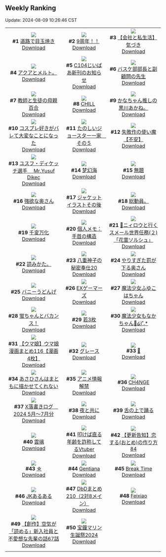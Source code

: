 ## Weekly Ranking
Update: 2024-08-09 10:26:46 CST

|      |      |      |
| :----: | :----: | :----: |
| ![](https://i.pixiv.re/c/240x480/img-master/img/2024/08/02/07/30/01/121098990_p0_master1200.jpg)<br>**#1** [道路で目玉焼き](https://www.pixiv.net/artworks/121098990)<br>[Download](https://i.pixiv.re/img-original/img/2024/08/02/07/30/01/121098990_p0.jpg) | ![](https://i.pixiv.re/c/240x480/img-master/img/2024/08/02/00/00/22/121091331_p0_master1200.jpg)<br>**#2** [9周年！！](https://www.pixiv.net/artworks/121091331)<br>[Download](https://i.pixiv.re/img-original/img/2024/08/02/00/00/22/121091331_p0.jpg) | ![](https://i.pixiv.re/c/240x480/img-master/img/2024/08/02/12/00/08/121103000_p0_master1200.jpg)<br>**#3** [【会社と私生活】気づき](https://www.pixiv.net/artworks/121103000)<br>[Download](https://i.pixiv.re/img-original/img/2024/08/02/12/00/08/121103000_p0.jpg) |
| ![](https://i.pixiv.re/c/240x480/img-master/img/2024/08/02/16/08/49/121107272_p0_master1200.jpg)<br>**#4** [アクアとメルト。](https://www.pixiv.net/artworks/121107272)<br>[Download](https://i.pixiv.re/img-original/img/2024/08/02/16/08/49/121107272_p0.jpg) | ![](https://i.pixiv.re/c/240x480/img-master/img/2024/08/03/03/14/07/121127377_p0_master1200.jpg)<br>**#5** [C104じいばあ新刊のお知らせ](https://www.pixiv.net/artworks/121127377)<br>[Download](https://i.pixiv.re/img-original/img/2024/08/03/03/14/07/121127377_p0.jpg) | ![](https://i.pixiv.re/c/240x480/img-master/img/2024/08/01/19/12/00/121081633_p0_master1200.jpg)<br>**#6** [バスケ部部長と副顧問の先生](https://www.pixiv.net/artworks/121081633)<br>[Download](https://i.pixiv.re/img-original/img/2024/08/01/19/12/00/121081633_p0.jpg) |
| ![](https://i.pixiv.re/c/240x480/img-master/img/2024/08/02/20/57/54/121115348_p0_master1200.jpg)<br>**#7** [教師と生徒の母親百合](https://www.pixiv.net/artworks/121115348)<br>[Download](https://i.pixiv.re/img-original/img/2024/08/02/20/57/54/121115348_p0.jpg) | ![](https://i.pixiv.re/c/240x480/img-master/img/2024/08/03/00/00/32/121122327_p0_master1200.jpg)<br>**#8** [CHILL](https://www.pixiv.net/artworks/121122327)<br>[Download](https://i.pixiv.re/img-original/img/2024/08/03/00/00/32/121122327_p0.jpg) | ![](https://i.pixiv.re/c/240x480/img-master/img/2024/08/02/15/51/39/121106933_p0_master1200.jpg)<br>**#9** [かなちゃん推しの黒川あかね。](https://www.pixiv.net/artworks/121106933)<br>[Download](https://i.pixiv.re/img-original/img/2024/08/02/15/51/39/121106933_p0.jpg) |
| ![](https://i.pixiv.re/c/240x480/img-master/img/2024/08/02/15/52/14/121106940_p0_master1200.jpg)<br>**#10** [コスプレ好きがバレて大変なことになった](https://www.pixiv.net/artworks/121106940)<br>[Download](https://i.pixiv.re/img-original/img/2024/08/02/15/52/14/121106940_p0.jpg) | ![](https://i.pixiv.re/c/240x480/img-master/img/2024/08/03/17/15/22/121142028_p0_master1200.jpg)<br>**#11** [たのしいジョースター一家　その５](https://www.pixiv.net/artworks/121142028)<br>[Download](https://i.pixiv.re/img-original/img/2024/08/03/17/15/22/121142028_p0.png) | ![](https://i.pixiv.re/c/240x480/img-master/img/2024/08/03/11/01/07/121133803_p0_master1200.jpg)<br>**#12** [失敗作の使い魔【不安】](https://www.pixiv.net/artworks/121133803)<br>[Download](https://i.pixiv.re/img-original/img/2024/08/03/11/01/07/121133803_p0.png) |
| ![](https://i.pixiv.re/c/240x480/img-master/img/2024/08/02/04/42/14/121097028_p0_master1200.jpg)<br>**#13** [ユスフ・ディケッチ選手　 Mr.Yusuf Dikeç](https://www.pixiv.net/artworks/121097028)<br>[Download](https://i.pixiv.re/img-original/img/2024/08/02/04/42/14/121097028_p0.jpg) | ![](https://i.pixiv.re/c/240x480/img-master/img/2024/08/01/00/00/21/121061188_p0_master1200.jpg)<br>**#14** [梦幻海](https://www.pixiv.net/artworks/121061188)<br>[Download](https://i.pixiv.re/img-original/img/2024/08/01/00/00/21/121061188_p0.jpg) | ![](https://i.pixiv.re/c/240x480/img-master/img/2024/08/03/21/28/39/121149486_p0_master1200.jpg)<br>**#15** [無題](https://www.pixiv.net/artworks/121149486)<br>[Download](https://i.pixiv.re/img-original/img/2024/08/03/21/28/39/121149486_p0.jpg) |
| ![](https://i.pixiv.re/c/240x480/img-master/img/2024/08/02/00/05/03/121091788_p0_master1200.jpg)<br>**#16** [強欲な奥さん](https://www.pixiv.net/artworks/121091788)<br>[Download](https://i.pixiv.re/img-original/img/2024/08/02/00/05/03/121091788_p0.jpg) | ![](https://i.pixiv.re/c/240x480/img-master/img/2024/08/02/18/02/32/121109886_p0_master1200.jpg)<br>**#17** [ジャケットイラストその後](https://www.pixiv.net/artworks/121109886)<br>[Download](https://i.pixiv.re/img-original/img/2024/08/02/18/02/32/121109886_p0.jpg) | ![](https://i.pixiv.re/c/240x480/img-master/img/2024/08/02/01/56/52/121094847_p0_master1200.jpg)<br>**#18** [総動員。](https://www.pixiv.net/artworks/121094847)<br>[Download](https://i.pixiv.re/img-original/img/2024/08/02/01/56/52/121094847_p0.jpg) |
| ![](https://i.pixiv.re/c/240x480/img-master/img/2024/08/02/11/29/04/121102472_p0_master1200.jpg)<br>**#19** [千変万化](https://www.pixiv.net/artworks/121102472)<br>[Download](https://i.pixiv.re/img-original/img/2024/08/02/11/29/04/121102472_p0.png) | ![](https://i.pixiv.re/c/240x480/img-master/img/2024/08/01/06/00/05/121068064_p0_master1200.jpg)<br>**#20** [個人メモ：手首の構造](https://www.pixiv.net/artworks/121068064)<br>[Download](https://i.pixiv.re/img-original/img/2024/08/01/06/00/05/121068064_p0.jpg) | ![](https://i.pixiv.re/c/240x480/img-master/img/2024/08/07/23/24/38/121091493_p0_master1200.jpg)<br>**#21** [🙂ニィロウと行くスメール世界任務(２)「花霊ソルシュ」](https://www.pixiv.net/artworks/121091493)<br>[Download](https://i.pixiv.re/img-original/img/2024/08/07/23/24/38/121091493_p0.jpg) |
| ![](https://i.pixiv.re/c/240x480/img-master/img/2024/08/03/00/35/36/121107050_p0_master1200.jpg)<br>**#22** [読みかた。](https://www.pixiv.net/artworks/121107050)<br>[Download](https://i.pixiv.re/img-original/img/2024/08/03/00/35/36/121107050_p0.jpg) | ![](https://i.pixiv.re/c/240x480/img-master/img/2024/08/02/14/39/18/121105758_p0_master1200.jpg)<br>**#23** [八重神子の秘密奉仕20](https://www.pixiv.net/artworks/121105758)<br>[Download](https://i.pixiv.re/img-original/img/2024/08/02/14/39/18/121105758_p0.jpg) | ![](https://i.pixiv.re/c/240x480/img-master/img/2024/08/01/00/05/08/121061740_p0_master1200.jpg)<br>**#24** [やりすぎた罰が下る奥さん](https://www.pixiv.net/artworks/121061740)<br>[Download](https://i.pixiv.re/img-original/img/2024/08/01/00/05/08/121061740_p0.jpg) |
| ![](https://i.pixiv.re/c/240x480/img-master/img/2024/08/02/01/08/35/121093759_p0_master1200.jpg)<br>**#25** [バニーうどんげ](https://www.pixiv.net/artworks/121093759)<br>[Download](https://i.pixiv.re/img-original/img/2024/08/02/01/08/35/121093759_p0.jpg) | ![](https://i.pixiv.re/c/240x480/img-master/img/2024/08/02/18/25/44/121110485_p0_master1200.jpg)<br>**#26** [EXゲーマーズ](https://www.pixiv.net/artworks/121110485)<br>[Download](https://i.pixiv.re/img-original/img/2024/08/02/18/25/44/121110485_p0.jpg) | ![](https://i.pixiv.re/c/240x480/img-master/img/2024/08/02/00/32/07/121092837_p0_master1200.jpg)<br>**#27** [魔法少女ふゆこはちゃん](https://www.pixiv.net/artworks/121092837)<br>[Download](https://i.pixiv.re/img-original/img/2024/08/02/00/32/07/121092837_p0.jpg) |
| ![](https://i.pixiv.re/c/240x480/img-master/img/2024/08/02/00/00/57/121091442_p0_master1200.jpg)<br>**#28** [蛍ちゃんとバカンス！](https://www.pixiv.net/artworks/121091442)<br>[Download](https://i.pixiv.re/img-original/img/2024/08/02/00/00/57/121091442_p0.jpg) | ![](https://i.pixiv.re/c/240x480/img-master/img/2024/08/02/00/24/22/121092531_p0_master1200.jpg)<br>**#29** [若3枚](https://www.pixiv.net/artworks/121092531)<br>[Download](https://i.pixiv.re/img-original/img/2024/08/02/00/24/22/121092531_p0.jpg) | ![](https://i.pixiv.re/c/240x480/img-master/img/2024/08/02/00/38/18/121093005_p0_master1200.jpg)<br>**#30** [魔法少女もなかちゃん💜໒꒱˚.*](https://www.pixiv.net/artworks/121093005)<br>[Download](https://i.pixiv.re/img-original/img/2024/08/02/00/38/18/121093005_p0.jpg) |
| ![](https://i.pixiv.re/c/240x480/img-master/img/2024/08/02/00/02/00/121091582_p0_master1200.jpg)<br>**#31** [【ウマ娘】ウマ娘漫画まとめ116【漫画4枚】](https://www.pixiv.net/artworks/121091582)<br>[Download](https://i.pixiv.re/img-original/img/2024/08/02/00/02/00/121091582_p0.jpg) | ![](https://i.pixiv.re/c/240x480/img-master/img/2024/08/01/00/00/27/121061212_p0_master1200.jpg)<br>**#32** [グレース](https://www.pixiv.net/artworks/121061212)<br>[Download](https://i.pixiv.re/img-original/img/2024/08/01/00/00/27/121061212_p0.jpg) | ![](https://i.pixiv.re/c/240x480/img-master/img/2024/08/02/15/01/30/121106119_p0_master1200.jpg)<br>**#33** [🐰](https://www.pixiv.net/artworks/121106119)<br>[Download](https://i.pixiv.re/img-original/img/2024/08/02/15/01/30/121106119_p0.png) |
| ![](https://i.pixiv.re/c/240x480/img-master/img/2024/08/02/18/42/37/121110957_p0_master1200.jpg)<br>**#34** [あさひさんはまともに描かせてくれない](https://www.pixiv.net/artworks/121110957)<br>[Download](https://i.pixiv.re/img-original/img/2024/08/02/18/42/37/121110957_p0.png) | ![](https://i.pixiv.re/c/240x480/img-master/img/2024/08/01/19/26/26/121082015_p0_master1200.jpg)<br>**#35** [アニメ情報解禁](https://www.pixiv.net/artworks/121082015)<br>[Download](https://i.pixiv.re/img-original/img/2024/08/01/19/26/26/121082015_p0.jpg) | ![](https://i.pixiv.re/c/240x480/img-master/img/2024/08/01/00/00/47/121061278_p0_master1200.jpg)<br>**#36** [CH4NGE](https://www.pixiv.net/artworks/121061278)<br>[Download](https://i.pixiv.re/img-original/img/2024/08/01/00/00/47/121061278_p0.jpg) |
| ![](https://i.pixiv.re/c/240x480/img-master/img/2024/08/01/00/56/58/121063621_p0_master1200.jpg)<br>**#37** [X落書きログ　2024 5月～7月分](https://www.pixiv.net/artworks/121063621)<br>[Download](https://i.pixiv.re/img-original/img/2024/08/01/00/56/58/121063621_p0.jpg) | ![](https://i.pixiv.re/c/240x480/img-master/img/2024/08/02/00/00/32/121091372_p0_master1200.jpg)<br>**#38** [夜と共に](https://www.pixiv.net/artworks/121091372)<br>[Download](https://i.pixiv.re/img-original/img/2024/08/02/00/00/32/121091372_p0.jpg) | ![](https://i.pixiv.re/c/240x480/img-master/img/2024/08/02/07/06/57/121098717_p0_master1200.jpg)<br>**#39** [舌の上で踊る](https://www.pixiv.net/artworks/121098717)<br>[Download](https://i.pixiv.re/img-original/img/2024/08/02/07/06/57/121098717_p0.jpg) |
| ![](https://i.pixiv.re/c/240x480/img-master/img/2024/08/01/00/00/40/121061254_p0_master1200.jpg)<br>**#40** [雲璃](https://www.pixiv.net/artworks/121061254)<br>[Download](https://i.pixiv.re/img-original/img/2024/08/01/00/00/40/121061254_p0.png) | ![](https://i.pixiv.re/c/240x480/img-master/img/2024/08/02/21/08/40/121115833_p0_master1200.jpg)<br>**#41** [叩けば直る年齢を詐称してるVtuber](https://www.pixiv.net/artworks/121115833)<br>[Download](https://i.pixiv.re/img-original/img/2024/08/02/21/08/40/121115833_p0.png) | ![](https://i.pixiv.re/c/240x480/img-master/img/2024/08/02/12/18/58/121103428_p0_master1200.jpg)<br>**#42** [【更新告知】恋する(おとめ)の作り方 84](https://www.pixiv.net/artworks/121103428)<br>[Download](https://i.pixiv.re/img-original/img/2024/08/02/12/18/58/121103428_p0.png) |
| ![](https://i.pixiv.re/c/240x480/img-master/img/2024/08/02/00/00/14/121091288_p0_master1200.jpg)<br>**#43** [☆](https://www.pixiv.net/artworks/121091288)<br>[Download](https://i.pixiv.re/img-original/img/2024/08/02/00/00/14/121091288_p0.jpg) | ![](https://i.pixiv.re/c/240x480/img-master/img/2024/08/01/00/00/53/121061301_p0_master1200.jpg)<br>**#44** [Gentiana](https://www.pixiv.net/artworks/121061301)<br>[Download](https://i.pixiv.re/img-original/img/2024/08/01/00/00/53/121061301_p0.png) | ![](https://i.pixiv.re/c/240x480/img-master/img/2024/08/01/00/00/06/121061100_p0_master1200.jpg)<br>**#45** [Break Time](https://www.pixiv.net/artworks/121061100)<br>[Download](https://i.pixiv.re/img-original/img/2024/08/01/00/00/06/121061100_p0.jpg) |
| ![](https://i.pixiv.re/c/240x480/img-master/img/2024/08/03/21/18/07/121149163_p0_master1200.jpg)<br>**#46** [JKあるある](https://www.pixiv.net/artworks/121149163)<br>[Download](https://i.pixiv.re/img-original/img/2024/08/03/21/18/07/121149163_p0.jpg) | ![](https://i.pixiv.re/c/240x480/img-master/img/2024/08/02/00/32/45/121092854_p0_master1200.jpg)<br>**#47** [DbDまとめ210（2対8メイン）](https://www.pixiv.net/artworks/121092854)<br>[Download](https://i.pixiv.re/img-original/img/2024/08/02/00/32/45/121092854_p0.png) | ![](https://i.pixiv.re/c/240x480/img-master/img/2024/08/02/00/00/25/121091344_p0_master1200.jpg)<br>**#48** [Feixiao](https://www.pixiv.net/artworks/121091344)<br>[Download](https://i.pixiv.re/img-original/img/2024/08/02/00/00/25/121091344_p0.jpg) |
| ![](https://i.pixiv.re/c/240x480/img-master/img/2024/08/01/18/42/16/121080829_p0_master1200.jpg)<br>**#49** [【創作】空気が「読める」新入社員と不愛想な先輩の話67話](https://www.pixiv.net/artworks/121080829)<br>[Download](https://i.pixiv.re/img-original/img/2024/08/01/18/42/16/121080829_p0.jpg) | ![](https://i.pixiv.re/c/240x480/img-master/img/2024/08/02/04/40/52/121097012_p0_master1200.jpg)<br>**#50** [宝鐘マリン生誕祭2024](https://www.pixiv.net/artworks/121097012)<br>[Download](https://i.pixiv.re/img-original/img/2024/08/02/04/40/52/121097012_p0.jpg) |
|      |
